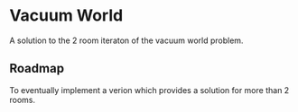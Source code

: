 # Vacuum World
A solution to the 2 room iteraton of the vacuum world problem.

## Roadmap
To eventually implement a verion which provides a solution for more than 2 rooms.
